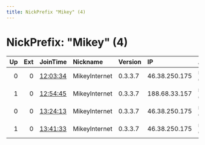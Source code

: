 ```yaml
---
title: NickPrefix "Mikey" (4)
---
```


# NickPrefix: "Mikey" (4)

|   Up |   Ext | JoinTime                                                                                            | Nickname      | Version   | IP            | AS          | CC   |   ORp |   Dirp | OS    | Contact                 |   eFamMembers |
|-----:|------:|:----------------------------------------------------------------------------------------------------|:--------------|:----------|:--------------|:------------|:-----|------:|-------:|:------|:------------------------|--------------:|
|    0 |     0 | [12:03:34](https://metrics.torproject.org/rs.html#details/386FF8DD6B07ADBC274C712EEE41BF4C90E8E07A) | MikeyInternet | 0.3.3.7   | 46.38.250.175 | netcup GmbH | de   |  9001 |      0 | Linux | Mikey torrelay@mikey.bz |             1 |
|    1 |     0 | [12:54:45](https://metrics.torproject.org/rs.html#details/7D513D5BE052DF43F705C188F960C1CE154300CA) | MikeyInternet | 0.3.3.7   | 188.68.33.157 | netcup GmbH | de   |  9001 |      0 | Linux | Mikey torrelay@mikey.bz |             1 |
|    0 |     0 | [13:24:13](https://metrics.torproject.org/rs.html#details/C039C5E1C697514F3588A7B08B5CF3ADE700351F) | MikeyInternet | 0.3.3.7   | 46.38.250.175 | netcup GmbH | de   |  9001 |      0 | Linux | Mikey torrelay@mikey.bz |             1 |
|    1 |     0 | [13:41:33](https://metrics.torproject.org/rs.html#details/1B75004F78DF61A8901728F236B201F9CAD0F87D) | MikeyInternet | 0.3.3.7   | 46.38.250.175 | netcup GmbH | de   |  9001 |      0 | Linux | Mikey torrelay@mikey.bz |             1 |
